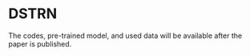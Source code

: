 # DSTRN
The codes, pre-trained model, and used data will be available after the paper is published.
